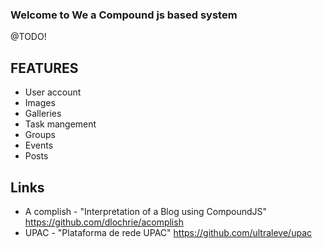 ### Welcome to We a Compound js based system ###

@TODO!

## FEATURES

* User account
* Images
* Galleries
* Task mangement
* Groups
* Events
* Posts


## Links

* A complish - "Interpretation of a Blog using CompoundJS" https://github.com/dlochrie/acomplish
* UPAC - "Plataforma de rede UPAC" https://github.com/ultraleve/upac